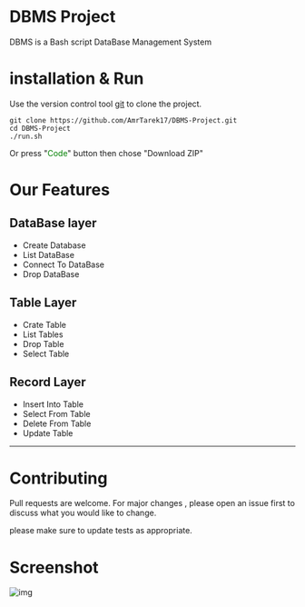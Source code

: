 # DBMS Project

DBMS is a Bash script DataBase Management System

# installation & Run
Use the version control tool [git](https://git-scm.com/) to clone the project.

    git clone https://github.com/AmrTarek17/DBMS-Project.git
    cd DBMS-Project
    ./run.sh

Or press "<span style="color:green">Code</span>" button then chose "Download ZIP"

# Our Features

## DataBase layer

- Create Database
- List DataBase
- Connect To DataBase
- Drop DataBase

## Table Layer

- Crate Table
- List Tables
- Drop Table
- Select Table

## Record Layer

- Insert Into Table
- Select From Table
- Delete From Table
- Update Table
---

# Contributing
Pull requests are welcome. For major changes , please open an issue first to discuss what you would like to change.

please make sure to update tests as appropriate.

# Screenshot

![img](https://user-images.githubusercontent.com/47079437/206880582-5cedbad0-7592-498d-a694-2d0427f2a873.png)